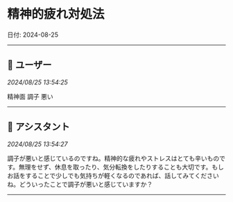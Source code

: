 # 精神的疲れ対処法

日付: 2024-08-25

---

## 👤 ユーザー
*2024/08/25 13:54:25*

精神面 調子 悪い

---

## 🤖 アシスタント
*2024/08/25 13:54:27*

調子が悪いと感じているのですね。精神的な疲れやストレスはとても辛いものです。無理をせず、休息を取ったり、気分転換をしたりすることも大切です。もしお話をすることで少しでも気持ちが軽くなるのであれば、話してみてくださいね。どういったことで調子が悪いと感じていますか？

---
